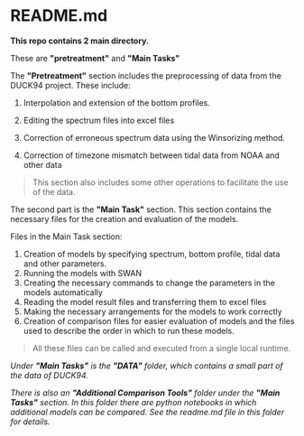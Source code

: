 # README.md

**This repo contains 2 main directory.**

These are **"pretreatment"** and **"Main Tasks"**

The **"Pretreatment"** section includes the preprocessing of data from the DUCK94 project. These include: 

1. Interpolation and extension of the bottom profiles.

2. Editing the spectrum files into excel files

3. Correction of erroneous spectrum data using the Winsorizing method.

4. Correction of timezone mismatch between tidal data from NOAA and other data


> This section also includes some other operations to facilitate the use of the data.

The second part is the **"Main Task"** section. This section contains the necessary files for the creation and evaluation of the models.

Files in the Main Task section:
1. Creation of models by specifying spectrum, bottom profile, tidal data and other parameters.
2. Running the models with SWAN
3. Creating the necessary commands to change the parameters in the models automatically
4. Reading the model result files and transferring them to excel files
5. Making the necessary arrangements for the models to work correctly
6. Creation of comparison files for easier evaluation of models
and the files used to describe the order in which to run these models.

> All these files can be called and executed from a single local runtime.

_Under **"Main Tasks"** is the **"DATA"** folder, which contains a small part of the data of DUCK94._

_There is also an **"Additional Comparison Tools"** folder under the **"Main Tasks"** section. In this folder there are python notebooks in which additional models can be compared. See the readme.md file in this folder for details._


```python

```
